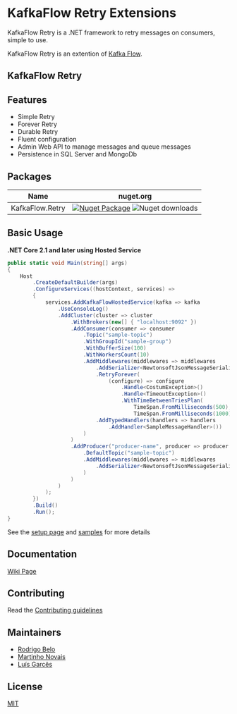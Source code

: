 # KafkaFlow Retry Extensions
KafkaFlow Retry is a .NET framework to retry messages on consumers, simple to use.

KafkaFlow Retry is an extention of [Kafka Flow](https://github.com/Farfetch/kafka-flow).

## KafkaFlow Retry

## Features
 - Simple Retry
 - Forever Retry
 - Durable Retry
 - Fluent configuration
 - Admin Web API to manage messages and queue messages
 - Persistence in SQL Server and MongoDb

## Packages

|Name                             |nuget.org|
|---------------------------------|----|
|KafkaFlow.Retry|[![Nuget Package](https://img.shields.io/nuget/v/KafkaFlow.Retry.svg?logo=nuget)](https://www.nuget.org/packages/KafkaFlow.Retry/) ![Nuget downloads](https://img.shields.io/nuget/dt/KafkaFlow.Retry.svg)


## Basic Usage

**.NET Core 2.1 and later using Hosted Service**

```csharp
public static void Main(string[] args)
{
    Host
        .CreateDefaultBuilder(args)
        .ConfigureServices((hostContext, services) =>
        {
            services.AddKafkaFlowHostedService(kafka => kafka
                .UseConsoleLog()
                .AddCluster(cluster => cluster
                    .WithBrokers(new[] { "localhost:9092" })
                    .AddConsumer(consumer => consumer
                        .Topic("sample-topic")
                        .WithGroupId("sample-group")
                        .WithBufferSize(100)
                        .WithWorkersCount(10)
                        .AddMiddlewares(middlewares => middlewares
                            .AddSerializer<NewtonsoftJsonMessageSerializer>()
                            .RetryForever(
                                (configure) => configure
                                    .Handle<CostumException>()
                                    .Handle<TimeoutException>()
                                    .WithTimeBetweenTriesPlan(
                                        TimeSpan.FromMilliseconds(500),
                                        TimeSpan.FromMilliseconds(1000))
                            .AddTypedHandlers(handlers => handlers
                                .AddHandler<SampleMessageHandler>())
                        )
                    )
                    .AddProducer("producer-name", producer => producer
                        .DefaultTopic("sample-topic")
                        .AddMiddlewares(middlewares => middlewares
                            .AddSerializer<NewtonsoftJsonMessageSerializer>()
                        )
                    )
                )
            );
        })
        .Build()
        .Run();
}
```
See the [setup page](https://github.com/Farfetch/kafka-flow-retry-extensions/wiki/Setup) and [samples](/samples) for more details

## Documentation

[Wiki Page](https://github.com/Farfetch/kafka-flow-retry-extensions/wiki)

## Contributing

Read the [Contributing guidelines](CONTRIBUTING.md)

## Maintainers

-   [Rodrigo Belo](https://github.com/rodrigobelo)
-   [Martinho Novais](https://github.com/martinhonovais)
-   [Luís Garcês](https://github.com/luispfgarces)

## License

[MIT](LICENSE.md)
